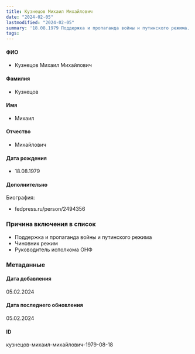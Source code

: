```yaml
---
title: Кузнецов Михаил Михайлович
date: "2024-02-05"
lastmodified: "2024-02-05"
summary: '18.08.1979 Поддержка и пропаганда войны и путинского режима. - Чиновник режим. - Руководитель исполкома ОНФ'
tags: 
---
```

<!--# pp2-->
<!--## Фигурант-->
<!--### Личные данные-->
#### ФИО
- Кузнецов Михаил Михайлович
#### Фамилия
- Кузнецов
#### Имя
- Михаил
#### Отчество
- Михайлович
#### Дата рождения
- 18.08.1979
#### Дополнительно
Биография:
- fedpress.ru/person/2494356
### Причина включения в список
- Поддержка и пропаганда войны и путинского режима
- Чиновник режим
- Руководитель исполкома ОНФ
### Метаданные
#### Дата добавления
05.02.2024
#### Дата последнего обновления
05.02.2024
#### ID
кузнецов-михаил-михайлович-1979-08-18
<!--## END;-->
